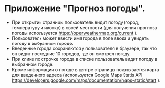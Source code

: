 # Приложение "Прогноз погоды".
- При открытии страницы пользователь видит погоду (город, температуру и иконку) в своей местности
(для получения прогноза погоды используется https://openweathermap.org/current ).
- Пользователь может ввести имя города в поле ввода и увидеть погоду в выбранном городе.
- Введенные города сохраняются у пользователя в браузере, так что он видит последние 10 городов, где он смотрел погоду.
- При клике по строчке города в списке пользователь видит погоду в выбранном городе.
- Кроме информации о погоде в центре страницы показывается карта для введенного адреса
(используется Google Maps Statis API https://developers.google.com/maps/documentation/maps-static/start ).
